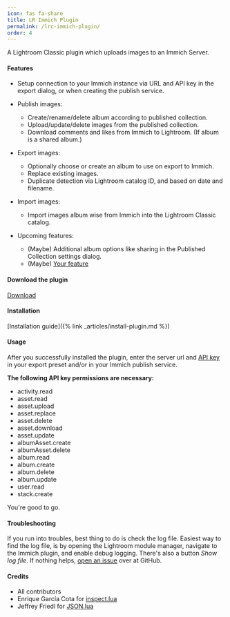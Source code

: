 ```yaml
---
icon: fas fa-share
title: LR Immich Plugin
permalink: /lrc-immich-plugin/
order: 4
---
```


A Lightroom Classic plugin which uploads images to an Immich Server.

#### Features

* Setup connection to your Immich instance via URL and API key in the export dialog, or when creating the publish service.

* Publish images:
    * Create/rename/delete album according to published collection.
    * Upload/update/delete images from the published collection.
    * Download comments and likes from Immich to Lightroom. (If album is a shared album.)

* Export images:
    * Optionally choose or create an album to use on export to Immich.
    * Replace existing images.
    * Duplicate detection via Lightroom catalog ID, and based on date and filename.

* Import images:
    * Import images album wise from Immich into the Lightroom Classic catalog.

* Upcoming features:
    * (Maybe) Additional album options like sharing in the Published Collection settings dialog.
    * (Maybe) [Your feature](https://github.com/bmachek/lrc-immich-plugin/discussions/16)

#### Download the plugin
[Download](https://github.com/bmachek/lrc-immich-plugin/releases/latest/)

#### Installation

[Installation guide]({% link _articles/install-plugin.md %})

#### Usage

After you successfully installed the plugin, enter the server url and [API key](https://immich.app/docs/features/command-line-interface#obtain-the-api-key) in your export preset and/or in your Immich publish service.

**The following API key permissions are necessary:**
* activity.read
* asset.read
* asset.upload
* asset.replace
* asset.delete
* asset.download
* asset.update
* albumAsset.create
* albumAsset.delete
* album.read
* album.create
* album.delete
* album.update
* user.read
* stack.create

You're good to go.

#### Troubleshooting

If you run into troubles, best thing to do is check the log file.
Easiest way to find the log file, is by opening the Lightroom module manager, navigate to the Immich plugin, and enable debug logging.
There's also a button *Show log file*. 
If nothing helps, [open an issue](https://github.com/bmachek/lrc-immich-plugin/issues/new/choose) over at GitHub.

#### Credits

* All contributors
* Enrique García Cota for [inspect.lua](https://github.com/kikito/inspect.lua)
* Jeffrey Friedl for [JSON.lua](https://regex.info/blog/lua/json)